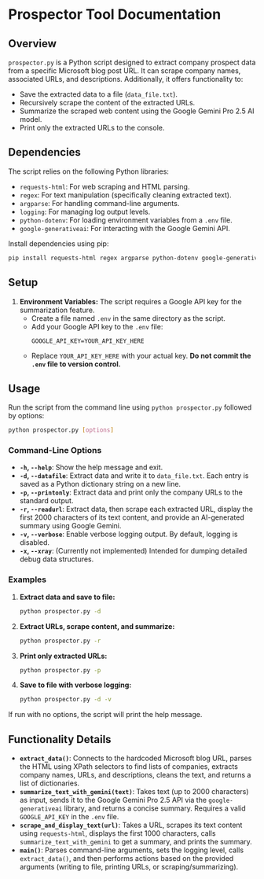 # Prospector Tool Documentation

## Overview

`prospector.py` is a Python script designed to extract company prospect data from a specific Microsoft blog post URL. It can scrape company names, associated URLs, and descriptions. Additionally, it offers functionality to:

*   Save the extracted data to a file (`data_file.txt`).
*   Recursively scrape the content of the extracted URLs.
*   Summarize the scraped web content using the Google Gemini Pro 2.5 AI model.
*   Print only the extracted URLs to the console.

## Dependencies

The script relies on the following Python libraries:

*   `requests-html`: For web scraping and HTML parsing.
*   `regex`: For text manipulation (specifically cleaning extracted text).
*   `argparse`: For handling command-line arguments.
*   `logging`: For managing log output levels.
*   `python-dotenv`: For loading environment variables from a `.env` file.
*   `google-generativeai`: For interacting with the Google Gemini API.

Install dependencies using pip:
```bash
pip install requests-html regex argparse python-dotenv google-generativeai
```

## Setup

1.  **Environment Variables:** The script requires a Google API key for the summarization feature.
    *   Create a file named `.env` in the same directory as the script.
    *   Add your Google API key to the `.env` file:
        ```
        GOOGLE_API_KEY=YOUR_API_KEY_HERE
        ```
    *   Replace `YOUR_API_KEY_HERE` with your actual key. **Do not commit the `.env` file to version control.**

## Usage

Run the script from the command line using `python prospector.py` followed by options:

```bash
python prospector.py [options]
```

### Command-Line Options

*   **`-h`, `--help`**: Show the help message and exit.
*   **`-d`, `--datafile`**: Extract data and write it to `data_file.txt`. Each entry is saved as a Python dictionary string on a new line.
*   **`-p`, `--printonly`**: Extract data and print only the company URLs to the standard output.
*   **`-r`, `--readurl`**: Extract data, then scrape each extracted URL, display the first 2000 characters of its text content, and provide an AI-generated summary using Google Gemini.
*   **`-v`, `--verbose`**: Enable verbose logging output. By default, logging is disabled.
*   **`-x`, `--xray`**: (Currently not implemented) Intended for dumping detailed debug data structures.

### Examples

1.  **Extract data and save to file:**
    ```bash
    python prospector.py -d
    ```
2.  **Extract URLs, scrape content, and summarize:**
    ```bash
    python prospector.py -r
    ```
3.  **Print only extracted URLs:**
    ```bash
    python prospector.py -p
    ```
4.  **Save to file with verbose logging:**
    ```bash
    python prospector.py -d -v
    ```

If run with no options, the script will print the help message.

## Functionality Details

*   **`extract_data()`**: Connects to the hardcoded Microsoft blog URL, parses the HTML using XPath selectors to find lists of companies, extracts company names, URLs, and descriptions, cleans the text, and returns a list of dictionaries.
*   **`summarize_text_with_gemini(text)`**: Takes text (up to 2000 characters) as input, sends it to the Google Gemini Pro 2.5 API via the `google-generativeai` library, and returns a concise summary. Requires a valid `GOOGLE_API_KEY` in the `.env` file.
*   **`scrape_and_display_text(url)`**: Takes a URL, scrapes its text content using `requests-html`, displays the first 1000 characters, calls `summarize_text_with_gemini` to get a summary, and prints the summary.
*   **`main()`**: Parses command-line arguments, sets the logging level, calls `extract_data()`, and then performs actions based on the provided arguments (writing to file, printing URLs, or scraping/summarizing).